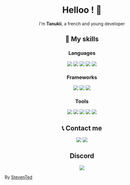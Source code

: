 <h1 align="center">Helloo ! 👋</h1>
<p align="center">
I'm <b>Tanukii</b>, a french and young developer
</p>
<h2 align="center">🎨 My skills </h2>
<h3 align="center">Languages </h3>
<p align="center">
  <img src="https://img.shields.io/badge/javascript%20-%23323330.svg?&style=for-the-badge&logo=javascript&logoColor=%23F7DF1E"/>
  <img src="https://img.shields.io/badge/lua%20-%23323330.svg?&style=for-the-badge&logo=lua&logoColor=%237575D0"/>
  <img src="https://img.shields.io/badge/python%20-%23323330.svg?&style=for-the-badge&logo=python&logoColor=%23ffda4c"/>
  <img src="https://img.shields.io/badge/html5%20-%23323330.svg?&style=for-the-badge&logo=html5&logoColor=%23E34F26"/>
  <img src="https://img.shields.io/badge/css3%20-%23323330.svg?&style=for-the-badge&logo=css3&logoColor=%231572B6"/>
<h3 align="center">Frameworks </h3>
<p align="center">
  <img src="https://img.shields.io/badge/discord.js%20-%23323330.svg?&style=for-the-badge&logo=discord&logoColor=white"/>
  <img src="https://img.shields.io/badge/rageui%20-%23323330.svg?&style=for-the-badge&logo=fivem&logoColor=white"/>
  <img src="https://img.shields.io/badge/esx%20-%23323330.svg?&style=for-the-badge&logo=fivem&logoColor=white"/>
<h3 align="center">Tools </h3>
<p align="center">
  <img src="https://img.shields.io/badge/visual studio code%20-%23323330.svg?&style=for-the-badge&logo=visualstudiocode&logoColor=white"/>
  <img src="https://img.shields.io/badge/git%20-%23323330.svg?&style=for-the-badge&logo=git&logoColor=white"/>
  <img src="https://img.shields.io/badge/node.js%20-%23323330.svg?&style=for-the-badge&logo=node.js&logoColor=white"/>
  <img src="https://img.shields.io/badge/figma%20-%23323330.svg?&style=for-the-badge&logo=figma&logoColor=white"/>
  <img src="https://img.shields.io/badge/adobe photoshop%20-%23323330.svg?&style=for-the-badge&logo=adobephotoshop&logoColor=white"/>
<div align="center">
<h2 align="center">📞 Contact me </h2>
<p align="center">
<img src="https://img.shields.io/badge/@Tanukii%237115%20-%237289DA.svg?&style=for-the-badge&logo=discord&logoColor=white"/>
<img src="http://img.shields.io/badge/UnTanukii%20-%231c9af0.svg?&style=for-the-badge&logo=twitter&logoColor=white"/>
</p>
<h2 align="center"> Discord </h2>
<img src="https://lanyard-profile-readme.vercel.app/api/670255715553902612" align="center">
</div>
<p>By <a href="https://github.com/StevenTedYT">StevenTed</a></</p>
